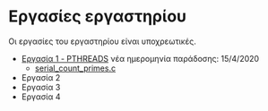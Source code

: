 # Εργασίες εργαστηρίου

Οι εργασίες του εργαστηρίου είναι υποχρεωτικές.

* [Εργασία 1 - PTHREADS](./20200224_assignment1.pdf) νέα ημερομηνία παράδοσης: 15/4/2020
  * [serial_count_primes.c](./serial_count_primes.c) 
* Εργασία 2
* Εργασία 3
* Εργασία 4

